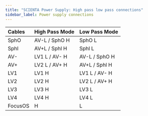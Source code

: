 ```yaml
---
title: "SCIENTA Power Supply: High pass low pass connections"
sidebar_label: Power supply connections
---
```


| Cables  | High Pass Mode | Low Pass Mode |
| :------ | :------------- | :------------ |
| SphO    | AV-L / SphO H  | SphO L        |
| Sphl    |  AV+L / Sphl H | Sphl L        |
| AV-     | LV1 L / AV- H  | AV-L / SphO H |
| AV+     | LV2 L / AV+ H  | AV+L / Sphl H |
| LV1     | LV1 H          | LV1 L / AV- H |
| LV2     | LV2 H          | LV2 L / AV+ H |
| LV3     | LV3 H          | LV3 L         |
| LV4     | LV4 H          | LV4 L         |
| FocusOS | H              | L             |
